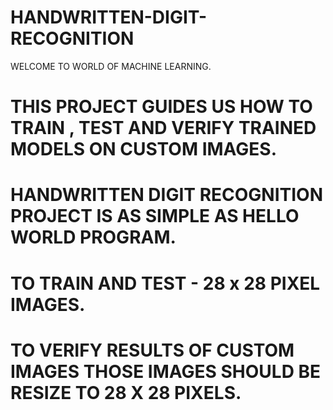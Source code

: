 # HANDWRITTEN-DIGIT-RECOGNITION
WELCOME TO WORLD OF MACHINE LEARNING.

# THIS PROJECT GUIDES US HOW TO TRAIN , TEST AND VERIFY TRAINED MODELS ON CUSTOM IMAGES.
# HANDWRITTEN DIGIT RECOGNITION PROJECT IS AS SIMPLE AS HELLO WORLD PROGRAM.
# TO TRAIN AND TEST -  28 x 28 PIXEL IMAGES.
# TO VERIFY RESULTS OF CUSTOM IMAGES THOSE IMAGES SHOULD BE RESIZE TO 28 X 28 PIXELS.
